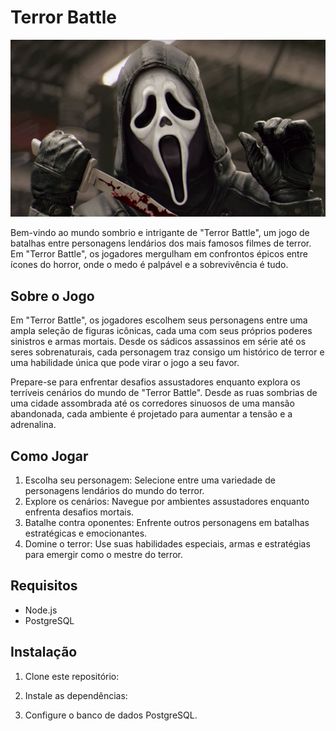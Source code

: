 # Terror Battle

![Terror Battle Logo](./ghostface-reveal-trailer-ijase6qc1jfe9f4d.jpg)

Bem-vindo ao mundo sombrio e intrigante de "Terror Battle", um jogo de batalhas entre personagens lendários dos mais famosos filmes de terror. Em "Terror Battle", os jogadores mergulham em confrontos épicos entre ícones do horror, onde o medo é palpável e a sobrevivência é tudo.

## Sobre o Jogo

Em "Terror Battle", os jogadores escolhem seus personagens entre uma ampla seleção de figuras icônicas, cada uma com seus próprios poderes sinistros e armas mortais. Desde os sádicos assassinos em série até os seres sobrenaturais, cada personagem traz consigo um histórico de terror e uma habilidade única que pode virar o jogo a seu favor.

Prepare-se para enfrentar desafios assustadores enquanto explora os terríveis cenários do mundo de "Terror Battle". Desde as ruas sombrias de uma cidade assombrada até os corredores sinuosos de uma mansão abandonada, cada ambiente é projetado para aumentar a tensão e a adrenalina.

## Como Jogar

1. Escolha seu personagem: Selecione entre uma variedade de personagens lendários do mundo do terror.
2. Explore os cenários: Navegue por ambientes assustadores enquanto enfrenta desafios mortais.
3. Batalhe contra oponentes: Enfrente outros personagens em batalhas estratégicas e emocionantes.
4. Domine o terror: Use suas habilidades especiais, armas e estratégias para emergir como o mestre do terror.

## Requisitos

- Node.js
- PostgreSQL

## Instalação

1. Clone este repositório:

2. Instale as dependências:

3. Configure o banco de dados PostgreSQL.

